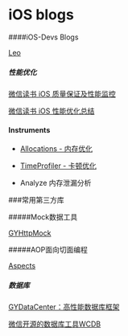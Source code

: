 # iOS blogs



####iOS-Devs Blogs 

[Leo](https://blog.csdn.net/hello_hwc/article/list/1)

##### 性能优化

[微信读书 iOS 质量保证及性能监控](https://wereadteam.github.io/2016/12/12/Monitor/)

[微信读书 iOS 性能优化总结](https://wereadteam.github.io/2016/05/03/WeRead-Performance/)



#### Instruments

- [Allocations - 内存优化](https://github.com/LeoMobileDeveloper/Blogs/blob/master/Instruments/Allocations.md)
- [TimeProfiler - 卡顿优化](https://github.com/LeoMobileDeveloper/Blogs/blob/master/Instruments/TimeProfiler.md)

- Analyze 内存泄漏分析

###常用第三方库

#####Mock数据工具

[GYHttpMock](https://github.com/hypoyao/GYHttpMock)



#####AOP面向切面编程

[Aspects](https://github.com/steipete/Aspects)

##### 数据库

 [GYDataCenter：高性能数据库框架](https://wereadteam.github.io/2016/07/06/GYDataCenter/)

 [微信开源的数据库工具WCDB](https://github.com/Tencent/wcdb)



